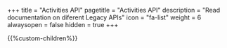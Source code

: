 +++
title = "Activities API"
pagetitle = "Activities API"
description = "Read documentation on diferent Legacy APIs"
icon = "fa-list" 
weight = 6
alwaysopen = false
hidden = true
+++

{{%custom-children%}}
